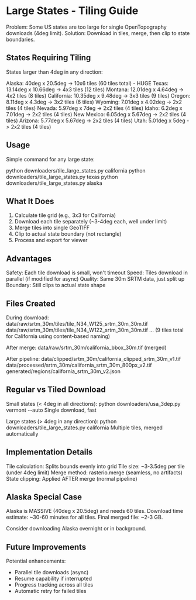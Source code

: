 # Large States - Tiling Guide

Problem: Some US states are too large for single OpenTopography downloads (4deg limit).
Solution: Download in tiles, merge, then clip to state boundaries.

## States Requiring Tiling

States larger than 4deg in any direction:

Alaska: 40deg x 20.5deg -> 10x6 tiles (60 tiles total) - HUGE
Texas: 13.14deg x 10.66deg -> 4x3 tiles (12 tiles)
Montana: 12.01deg x 4.64deg -> 4x2 tiles (8 tiles)
California: 10.35deg x 9.48deg -> 3x3 tiles (9 tiles)
Oregon: 8.11deg x 4.3deg -> 3x2 tiles (6 tiles)
Wyoming: 7.01deg x 4.02deg -> 2x2 tiles (4 tiles)
Nevada: 5.97deg x 7deg -> 2x2 tiles (4 tiles)
Idaho: 6.2deg x 7.01deg -> 2x2 tiles (4 tiles)
New Mexico: 6.05deg x 5.67deg -> 2x2 tiles (4 tiles)
Arizona: 5.77deg x 5.67deg -> 2x2 tiles (4 tiles)
Utah: 5.01deg x 5deg -> 2x2 tiles (4 tiles)

## Usage

Simple command for any large state:

python downloaders/tile_large_states.py california
python downloaders/tile_large_states.py texas
python downloaders/tile_large_states.py alaska

## What It Does

1. Calculate tile grid (e.g., 3x3 for California)
2. Download each tile separately (~3-4deg each, well under limit)
3. Merge tiles into single GeoTIFF
4. Clip to actual state boundary (not rectangle)
5. Process and export for viewer

## Advantages

Safety: Each tile download is small, won't timeout
Speed: Tiles download in parallel (if modified for async)
Quality: Same 30m SRTM data, just split up
Boundary: Still clips to actual state shape

## Files Created

During download:
  data/raw/srtm_30m/tiles/tile_N34_W125_srtm_30m_30m.tif
  data/raw/srtm_30m/tiles/tile_N34_W122_srtm_30m_30m.tif
  ... (9 tiles total for California using content-based naming)

After merge:
  data/raw/srtm_30m/california_bbox_30m.tif (merged)

After pipeline:
  data/clipped/srtm_30m/california_clipped_srtm_30m_v1.tif
  data/processed/srtm_30m/california_srtm_30m_800px_v2.tif
  generated/regions/california_srtm_30m_v2.json

## Regular vs Tiled Download

Small states (< 4deg in all directions):
  python downloaders/usa_3dep.py vermont --auto
  Single download, fast

Large states (> 4deg in any direction):
  python downloaders/tile_large_states.py california
  Multiple tiles, merged automatically

## Implementation Details

Tile calculation: Splits bounds evenly into grid
Tile size: ~3-3.5deg per tile (under 4deg limit)
Merge method: rasterio.merge (seamless, no artifacts)
State clipping: Applied AFTER merge (normal pipeline)

## Alaska Special Case

Alaska is MASSIVE (40deg x 20.5deg) and needs 60 tiles.
Download time estimate: ~30-60 minutes for all tiles.
Final merged file: ~2-3 GB.

Consider downloading Alaska overnight or in background.

## Future Improvements

Potential enhancements:
- Parallel tile downloads (async)
- Resume capability if interrupted
- Progress tracking across all tiles
- Automatic retry for failed tiles

